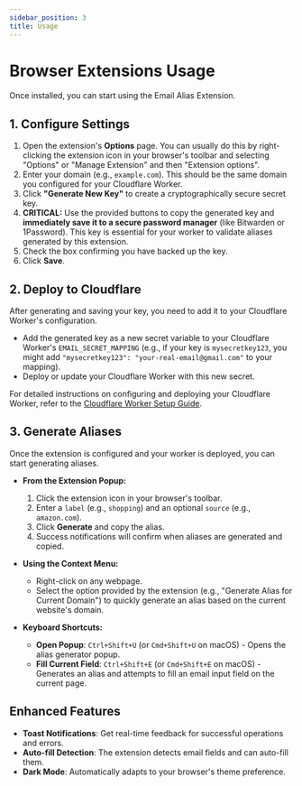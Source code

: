 ```yaml
---
sidebar_position: 3
title: Usage
---
```


# Browser Extensions Usage

Once installed, you can start using the Email Alias Extension.

## 1. Configure Settings

1.  Open the extension's **Options** page. You can usually do this by right-clicking the extension icon in your browser's toolbar and selecting "Options" or "Manage Extension" and then "Extension options".
2.  Enter your domain (e.g., `example.com`). This should be the same domain you configured for your Cloudflare Worker.
3.  Click **"Generate New Key"** to create a cryptographically secure secret key.
4.  **CRITICAL:** Use the provided buttons to copy the generated key and **immediately save it to a secure password manager** (like Bitwarden or 1Password). This key is essential for your worker to validate aliases generated by this extension.
5.  Check the box confirming you have backed up the key.
6.  Click **Save**.

## 2. Deploy to Cloudflare

After generating and saving your key, you need to add it to your Cloudflare Worker's configuration.

-   Add the generated key as a new secret variable to your Cloudflare Worker's `EMAIL_SECRET_MAPPING` (e.g., if your key is `mysecretkey123`, you might add `"mysecretkey123": "your-real-email@gmail.com"` to your mapping).
-   Deploy or update your Cloudflare Worker with this new secret.

For detailed instructions on configuring and deploying your Cloudflare Worker, refer to the [Cloudflare Worker Setup Guide](../cloudflare-worker/index.md).

## 3. Generate Aliases

Once the extension is configured and your worker is deployed, you can start generating aliases.

-   **From the Extension Popup:**
    1.  Click the extension icon in your browser's toolbar.
    2.  Enter a `label` (e.g., `shopping`) and an optional `source` (e.g., `amazon.com`).
    3.  Click **Generate** and copy the alias.
    4.  Success notifications will confirm when aliases are generated and copied.

-   **Using the Context Menu:**
    -   Right-click on any webpage.
    -   Select the option provided by the extension (e.g., "Generate Alias for Current Domain") to quickly generate an alias based on the current website's domain.

-   **Keyboard Shortcuts:**
    -   **Open Popup**: `Ctrl+Shift+U` (or `Cmd+Shift+U` on macOS) - Opens the alias generator popup.
    -   **Fill Current Field**: `Ctrl+Shift+E` (or `Cmd+Shift+E` on macOS) - Generates an alias and attempts to fill an email input field on the current page.

## Enhanced Features

-   **Toast Notifications**: Get real-time feedback for successful operations and errors.
-   **Auto-fill Detection**: The extension detects email fields and can auto-fill them.
-   **Dark Mode**: Automatically adapts to your browser's theme preference.
